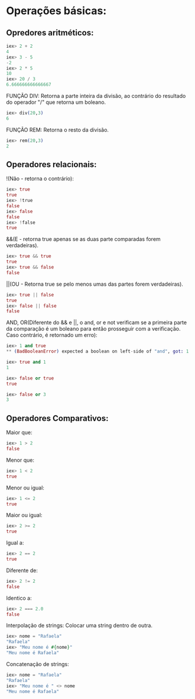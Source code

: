 # Operações básicas:

## Opredores aritméticos:
```elixir
iex> 2 + 2
4
iex> 3 - 5
-2
iex> 2 * 5
10
iex> 20 / 3   
6.666666666666667
```

FUNÇÃO DIV: Retorna a parte inteira da divisão, ao contrário do resultado do operador "/" que retorna um boleano.
```elixir
iex> div(20,3)
6
```

FUNÇÃO REM: Retorna o resto da divisão.
```elixir
iex> rem(20,3)
2
```

## Operadores relacionais:
!(Não - retorna o contrário):
```elixir
iex> true
true
iex> !true
false
iex> false
false
iex> !false
true
```

&&(E - retorna true apenas se as duas parte comparadas forem verdadeiras).
```elixir
iex> true && true
true
iex> true && false
false
```

||(OU - Retorna true se pelo menos umas das partes forem verdadeiras).
```elixir
iex> true || false
true
iex> false || false
false
```

AND, OR(Diferente do && e ||, o and, or e not verificam se a primeira parte da comparação é um boleano para então prosseguir com a verificação. Caso contrário, é retornado um erro):
```elixir
iex> 1 and true
** (BadBooleanError) expected a boolean on left-side of "and", got: 1

iex> true and 1
1

iex> false or true
true

iex> false or 3
3
```

## Operadores Comparativos:

Maior que:
```elixir
iex> 1 > 2
false
```

Menor que:
```elixir
iex> 1 < 2
true
```


Menor ou igual:
```elixir
iex> 1 <= 2
true
```


Maior ou igual:
```elixir
iex> 2 >= 2
true
```


Igual a:
```elixir
iex> 2 == 2
true
```


Diferente de:
```elixir
iex> 2 != 2
false
```


Identico a:
```elixir
iex> 2 === 2.0
false
```

Interpolação de strings: Colocar uma string dentro de outra.
```elixir
iex> nome = "Rafaela"
"Rafaela"
iex> "Meu nome é #{nome}"
"Meu nome é Rafaela"
```

Concatenação de strings:
```elixir
iex> nome = "Rafaela"
"Rafaela"
iex> "Meu nome é " <> nome
"Meu nome é Rafaela"
```
